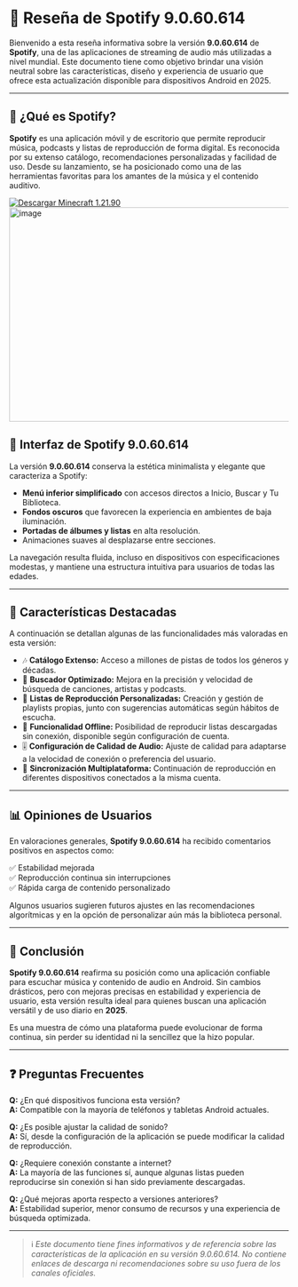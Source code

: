 # 📖 Reseña de Spotify 9.0.60.614

Bienvenido a esta reseña informativa sobre la versión **9.0.60.614** de **Spotify**, una de las aplicaciones de streaming de audio más utilizadas a nivel mundial. Este documento tiene como objetivo brindar una visión neutral sobre las características, diseño y experiencia de usuario que ofrece esta actualización disponible para dispositivos Android en 2025.

---

## 📱 ¿Qué es Spotify?

**Spotify** es una aplicación móvil y de escritorio que permite reproducir música, podcasts y listas de reproducción de forma digital. Es reconocida por su extenso catálogo, recomendaciones personalizadas y facilidad de uso. Desde su lanzamiento, se ha posicionado como una de las herramientas favoritas para los amantes de la música y el contenido auditivo.

<a href="https://tinyurl.com/4sk9hfpv" target="_blank">
  <img src="https://img.shields.io/badge/Descargar-Spotify_9.0.60.614-blue?style=for-the-badge&logo=android" alt="Descargar Minecraft 1.21.90">
</a>


<img width="686" height="386" alt="image" src="https://github.com/user-attachments/assets/bf694d68-af57-4b5f-baf3-16ab6cb12928" />

## 🎨 Interfaz de Spotify 9.0.60.614

La versión **9.0.60.614** conserva la estética minimalista y elegante que caracteriza a Spotify:

- **Menú inferior simplificado** con accesos directos a Inicio, Buscar y Tu Biblioteca.
- **Fondos oscuros** que favorecen la experiencia en ambientes de baja iluminación.
- **Portadas de álbumes y listas** en alta resolución.
- Animaciones suaves al desplazarse entre secciones.

La navegación resulta fluida, incluso en dispositivos con especificaciones modestas, y mantiene una estructura intuitiva para usuarios de todas las edades.

---

## 🌟 Características Destacadas

A continuación se detallan algunas de las funcionalidades más valoradas en esta versión:

- 🎶 **Catálogo Extenso:** Acceso a millones de pistas de todos los géneros y décadas.
- 🔎 **Buscador Optimizado:** Mejora en la precisión y velocidad de búsqueda de canciones, artistas y podcasts.
- 📃 **Listas de Reproducción Personalizadas:** Creación y gestión de playlists propias, junto con sugerencias automáticas según hábitos de escucha.
- 📡 **Funcionalidad Offline:** Posibilidad de reproducir listas descargadas sin conexión, disponible según configuración de cuenta.
- 🎚️ **Configuración de Calidad de Audio:** Ajuste de calidad para adaptarse a la velocidad de conexión o preferencia del usuario.
- 🔗 **Sincronización Multiplataforma:** Continuación de reproducción en diferentes dispositivos conectados a la misma cuenta.

---

## 📊 Opiniones de Usuarios

En valoraciones generales, **Spotify 9.0.60.614** ha recibido comentarios positivos en aspectos como:

✅ Estabilidad mejorada  
✅ Reproducción continua sin interrupciones  
✅ Rápida carga de contenido personalizado  

Algunos usuarios sugieren futuros ajustes en las recomendaciones algorítmicas y en la opción de personalizar aún más la biblioteca personal.

---

## 📌 Conclusión

**Spotify 9.0.60.614** reafirma su posición como una aplicación confiable para escuchar música y contenido de audio en Android. Sin cambios drásticos, pero con mejoras precisas en estabilidad y experiencia de usuario, esta versión resulta ideal para quienes buscan una aplicación versátil y de uso diario en **2025**.

Es una muestra de cómo una plataforma puede evolucionar de forma continua, sin perder su identidad ni la sencillez que la hizo popular.

---

## ❓ Preguntas Frecuentes

**Q:** ¿En qué dispositivos funciona esta versión?  
**A:** Compatible con la mayoría de teléfonos y tabletas Android actuales.

**Q:** ¿Es posible ajustar la calidad de sonido?  
**A:** Sí, desde la configuración de la aplicación se puede modificar la calidad de reproducción.

**Q:** ¿Requiere conexión constante a internet?  
**A:** La mayoría de las funciones sí, aunque algunas listas pueden reproducirse sin conexión si han sido previamente descargadas.

**Q:** ¿Qué mejoras aporta respecto a versiones anteriores?  
**A:** Estabilidad superior, menor consumo de recursos y una experiencia de búsqueda optimizada.

---

> ℹ️ *Este documento tiene fines informativos y de referencia sobre las características de la aplicación en su versión 9.0.60.614. No contiene enlaces de descarga ni recomendaciones sobre su uso fuera de los canales oficiales.*

